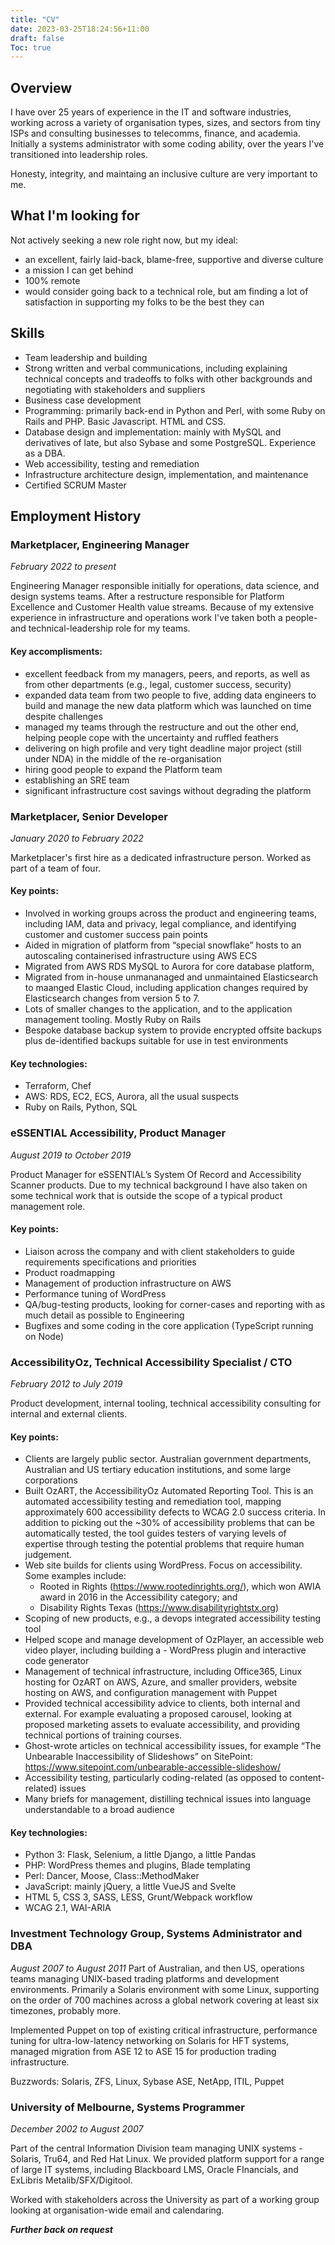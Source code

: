 ```yaml
---
title: "CV"
date: 2023-03-25T18:24:56+11:00
draft: false
Toc: true
---
```

## Overview

I have over 25 years of experience in the IT and software industries, working across a variety of organisation types, sizes, and sectors from tiny ISPs and consulting businesses to telecomms, finance, and academia. Initially a systems administrator with some coding ability, over the years I've transitioned into leadership roles.

Honesty, integrity, and maintaing an inclusive culture are very important to me.

## What I'm looking for

Not actively seeking a new role right now, but my ideal:

- an excellent, fairly laid-back, blame-free, supportive and diverse culture
- a mission I can get behind
- 100% remote
- would consider going back to a technical role, but am finding a lot of satisfaction in supporting my folks to be the best they can

## Skills

- Team leadership and building
- Strong written and verbal communications, including explaining technical concepts and tradeoffs to folks with other backgrounds and negotiating with stakeholders and suppliers
- Business case development
- Programming: primarily back-end in Python and Perl, with some Ruby on Rails and PHP. Basic Javascript. HTML and CSS.
- Database design and implementation: mainly with MySQL and derivatives of late, but also Sybase and some PostgreSQL. Experience as a DBA.
- Web accessibility, testing and remediation
- Infrastructure architecture design, implementation, and maintenance
- Certified SCRUM Master

## Employment History

### Marketplacer, Engineering Manager
_February 2022 to present_

Engineering Manager responsible initially for operations, data science, and design systems teams. After a restructure responsible for Platform Excellence and Customer Health value streams.
Because of my extensive experience in infrastructure and operations work I've taken both a people- and technical-leadership role for my teams.

#### Key accomplisments:
- excellent feedback from my managers, peers, and reports, as well as from other departments (e.g., legal, customer success, security)
- expanded data team from two people to five, adding data engineers to build and manage the new data platform which was launched on time despite challenges
- managed my teams through the restructure and out the other end, helping people cope with the uncertainty and ruffled feathers
- delivering on high profile and very tight deadline major project (still under NDA) in the middle of the re-organisation
- hiring good people to expand the Platform team
- establishing an SRE team
- significant infrastructure cost savings without degrading the platform

### Marketplacer, Senior Developer
_January 2020 to February 2022_

Marketplacer's first hire as a dedicated infrastructure person. Worked as part of a team of four.

#### Key points:
- Involved in working groups across the product and engineering teams, including IAM, data and privacy, legal compliance, and identifying customer and customer success pain points
- Aided in migration of platform from “special snowflake” hosts to an autoscaling containerised infrastructure using AWS ECS
- Migrated from AWS RDS MySQL to Aurora for core database platform, 
- Migrated from in-house unmananaged and unmaintained Elasticsearch to maanged Elastic Cloud, including application changes required by Elasticsearch changes from version 5 to 7.
- Lots of smaller changes to the application, and to the application management tooling. Mostly Ruby on Rails
- Bespoke database backup system to provide encrypted offsite backups plus de-identified backups suitable for use in test environments

#### Key technologies:
- Terraform, Chef
- AWS: RDS, EC2, ECS, Aurora, all the usual suspects
- Ruby on Rails, Python, SQL

### eSSENTIAL Accessibility, Product Manager
_August 2019 to October 2019_

Product Manager for eSSENTIAL’s System Of Record and Accessibility Scanner products. Due to my technical background I have also taken on some technical work that is outside the scope of a typical product management role.

#### Key points:
- Liaison across the company and with client stakeholders to guide requirements specifications and priorities
- Product roadmapping
- Management of production infrastructure on AWS
- Performance tuning of WordPress
- QA/bug-testing products, looking for corner-cases and reporting with as much detail as possible to Engineering
- Bugfixes and some coding in the core application (TypeScript running on Node)

### AccessibilityOz, Technical Accessibility Specialist / CTO
_February 2012 to July 2019_

Product development, internal tooling, technical accessibility consulting for internal and external clients.

#### Key points:
- Clients are largely public sector. Australian government departments, Australian and US tertiary education institutions, and some large corporations
- Built OzART, the AccessibilityOz Automated Reporting Tool. This is an automated accessibility testing and remediation tool, mapping approximately 600 accessibility defects to WCAG 2.0 success criteria. In addition to picking out the ~30% of accessibility problems that can be automatically tested, the tool guides testers of varying levels of expertise through testing the potential problems that require human judgement.
- Web site builds for clients using WordPress. Focus on accessibility. Some examples include:
  - Rooted in Rights (https://www.rootedinrights.org/), which won AWIA award in 2016 in the Accessibility category; and 
  - Disability Rights Texas (https://www.disabilityrightstx.org)
- Scoping of new products, e.g., a devops integrated accessibility testing tool
- Helped scope and manage development of OzPlayer, an accessible web video player, including building a - WordPress plugin and interactive code generator
- Management of technical infrastructure, including Office365, Linux hosting for OzART on AWS, Azure, and smaller providers, website hosting on AWS, and configuration management with Puppet
- Provided technical accessibility advice to clients, both internal and external. For example evaluating a proposed carousel, looking at proposed marketing assets to evaluate accessibility, and providing technical portions of training courses.
- Ghost-wrote articles on technical accessibility issues, for example “The Unbearable Inaccessibility of Slideshows” on SitePoint: https://www.sitepoint.com/unbearable-accessible-slideshow/
- Accessibility testing, particularly coding-related (as opposed to content-related) issues
- Many briefs for management, distilling technical issues into language understandable to a broad audience

#### Key technologies:
- Python 3: Flask, Selenium, a little Django, a little Pandas
- PHP: WordPress themes and plugins, Blade templating
- Perl: Dancer, Moose, Class::MethodMaker
- JavaScript: mainly jQuery, a little VueJS and Svelte
- HTML 5, CSS 3, SASS, LESS, Grunt/Webpack workflow
- WCAG 2.1, WAI-ARIA

### Investment Technology Group, Systems Administrator and DBA
_August 2007 to August 2011_
Part of Australian, and then
 US, operations teams managing UNIX-based trading platforms and development environments. Primarily a Solaris environment with some Linux, supporting on the order of 700 machines across a global network covering at least six timezones, probably more.

Implemented Puppet on top of existing critical infrastructure, performance tuning for ultra-low-latency networking on Solaris for HFT systems, managed migration from ASE 12 to ASE 15 for production trading infrastructure.

Buzzwords: Solaris, ZFS, Linux, Sybase ASE, NetApp, ITIL, Puppet

### University of Melbourne, Systems Programmer
_December 2002 to August 2007_

Part of the central Information Division team managing UNIX systems - Solaris, Tru64, and Red Hat Linux.
We provided platform support for a range of large IT systems, including Blackboard LMS, Oracle FInancials, and ExLibris Metalib/SFX/Digitool.

Worked with stakeholders across the University as part of a working group looking at organisation-wide email and calendaring.

_**Further back on request**_
